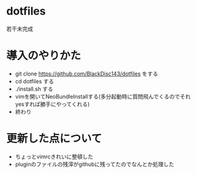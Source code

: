 # dotfiles
若干未完成

# 導入のやりかた
- git clone https://github.com/BlackDisc143/dotfiles をする
- cd dotfiles する
- ./install.sh する
- vimを開いてNeoBundleInstallする(多分起動時に質問飛んでくるのでそれyesすれば勝手にやってくれる)
- 終わり

# 更新した点について
- ちょっとvimrcきれいに整頓した
- pluginのファイルの残滓がgithubに残ってたのでなんとか処理した
